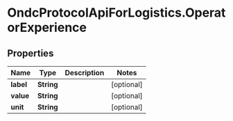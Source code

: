 # OndcProtocolApiForLogistics.OperatorExperience

## Properties
Name | Type | Description | Notes
------------ | ------------- | ------------- | -------------
**label** | **String** |  | [optional] 
**value** | **String** |  | [optional] 
**unit** | **String** |  | [optional] 
